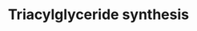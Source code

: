 ---
annotations:
- id: PW:0000736
  parent: classic metabolic pathway
  type: Pathway Ontology
  value: triacylglycerol biosynthetic pathway
authors:
- Evelo
- MaintBot
- HarmNijveen
- Ddigles
- Cizar
- Egonw
- Eweitz
description: ''
last-edited: 2021-05-23
organisms:
- Mus musculus
redirect_from:
- /index.php/Pathway:WP386
- /instance/WP386
- /instance/WP386_r121829
revision: r121829
schema-jsonld:
- '@context': https://schema.org/
  '@id': https://wikipathways.github.io/pathways/WP386.html
  '@type': Dataset
  creator:
    '@type': Organization
    name: WikiPathways
  description: ''
  keywords:
  - Agpat1
  - Agpat2
  - Agpat3
  - Agpat4
  - Agpat5
  - Agps
  - Dgat1
  - Dgat2
  - Gk2
  - Glycerol
  - Gnpat
  - Gpam
  - Gpd1
  - Gyk
  - Lipc
  - Lipe
  - Lipf
  - Lpl
  - Mogat1
  - Mogat2
  - Pnpla2
  - Ppap2a
  - Ppap2b
  - Ppap2c
  license: CC0
  name: Triacylglyceride synthesis
seo: CreativeWork
title: Triacylglyceride synthesis
wpid: WP386
---